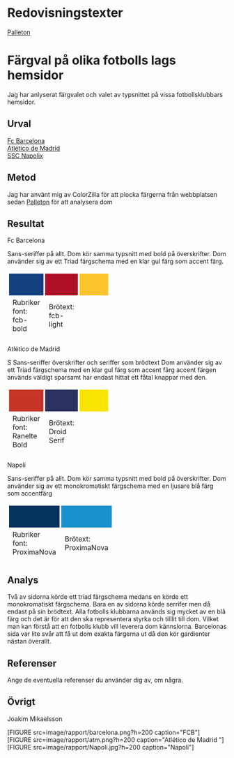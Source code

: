 Redovisningstexter
=========================


[Palleton](http://paletton.com/#uid=33F0X0kuVi9m-q0qYm6DXdwP38f)

Färgval på olika fotbolls lags hemsidor
=======================

Jag har anlyserat färgvalet och valet av typsnittet på vissa fotbollsklubbars hemsidor.

Urval
-----------------------

[Fc Barcelona](https://www.fcbarcelona.com/en/)  
[Atlético de Madrid](https://en.atleticodemadrid.com)  
[SSC Napolix](https://www.sscnapoli.it/)

Metod
-----------------------

Jag har använt mig av ColorZilla för att plocka färgerna från webbplatsen sedan [Palleton](http://paletton.com/) för att analysera dom

Resultat
-----------------------

Fc Barcelona  
<table style="border-spacing: 4px; border-collapse: separate">
<tr>
<td style="height: 50px; width: 50px; background-color: #15407F">
<td style="height: 50px; width: 50px; background-color: #AF1028">
<td style="height: 50px; width: 50px; background-color: #FDC52C">
</tr>
<tr>
<td>Rubriker font: fcb-bold </td>
<td>Brötext: fcb-light</td>
</tr>
<tr>
Sans-seriffer på allt. Dom kör samma typsnitt med bold på överskrifter.
Dom använder sig av ett Triad färgschema med en klar gul färg som accent färg.
</tr>
</table>

Atlético de Madrid  
<table style="border-spacing: 4px; border-collapse: separate">
<tr>
<td style="height: 50px; width: 50px; background-color: #C63527">
<td style="height: 50px; width: 50px; background-color: #2C325F">
<td style="height: 50px; width: 50px; background-color: #F8E400">
</tr>
<tr>
<td>Rubriker font: Ranelte Bold </td>
<td>Brötext: Droid Serif</td>
S
</tr>
<tr>
Sans-seriffer överskrifter och seriffer som brödtext
Dom använder sig av ett Triad färgschema med en klar gul färg som accent färg accent färgen används väldigt sparsamt har endast hittat ett fåtal knappar med den.
</tr>
</table>

Napoli  
<table style="border-spacing: 4px; border-collapse: separate">
<tr>
<td style="height: 50px; width: 50px; background-color: #06325F">
<td style="height: 50px; width: 50px; background-color: #1A90CD">
</tr>
<tr>
<td>Rubriker font: ProximaNova </td>
<td>Brötext: ProximaNova</td>

</tr>
<tr>
Sans-seriffer på allt. Dom kör samma typsnitt med bold på överskrifter.
Dom använder sig av ett monokromatiskt färgschema med en ljusare blå färg som accentfärg
</tr>
</table>


Analys
-----------------------

Två av sidorna körde ett triad färgschema medans en körde ett monokromatiskt färgschema. Bara en av sidorna körde serrifer men då endast på sin brödtext. Alla fotbolls klubbarna används sig mycket av en blå färg och det är för att den ska representera styrka och tilllit till dom. Vilket man kan förstå att en fotbolls klubb vill leverera dom kännslorna.
Barcelonas sida var lite svår att få ut dom exakta färgerna ut då den kör gardienter nästan överallt.

Referenser
-----------------------

Ange de eventuella referenser du använder dig av, om några.

Övrigt
-----------------------

Joakim Mikaelsson


[FIGURE src=image/rapport/barcelona.png?h=200 caption="FCB"]   
[FIGURE src=image/rapport/atm.png?h=200 caption="Atlético de Madrid "]   
[FIGURE src=image/rapport/Napoli.jpg?h=200 caption="Napoli"]
